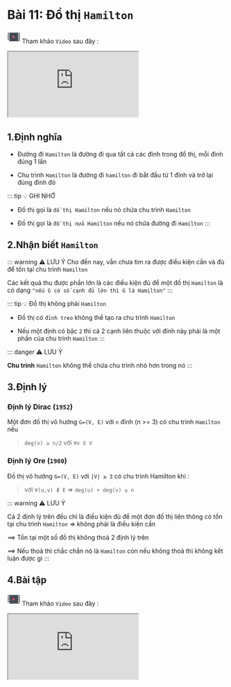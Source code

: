 # Bài 11: Đồ thị `Hamilton`

<img src="https://raw.githubusercontent.com/Zenfection/Image/master/2021/08/12-16-19-36-icons8-movie_beginning.png" width="30"> Tham khảo `Video` sau đây : 

<div class="videoZen">
  <iframe src="https://drive.google.com/file/d/1aDoye8Y3EuLc2gTo3PzVeNbz-21yLlIv/preview"></iframe>
</div>

## 1.Định nghĩa

- Đường đi `Hamilton` là đường đi qua tất cả các đỉnh trong đồ thị, mỗi đỉnh đúng 1 lần

- Chu trình `Hamilton` là đường đi `hamilton` đi bắt đầu từ 1 đỉnh và trở lại đúng đỉnh đó

::: tip 💡 GHI NHỚ

- Đồ thị gọi là `dồ thị Hamilton` nếu nó chứa chu trình `Hamilton`

- Đồ thị gọi là `đồ thị nửa Hamilton` nếu nó chứa đường đi `Hamilton`
:::

## 2.Nhận biết `Hamilton`

::: warning ⚠️ LƯU Ý
Cho đến nay, vẫn chưa tìm ra được điều kiện cần và đủ để tồn tại chu trình `Hamilton`

Các kết quả thu được phần lớn là các điều kiện đủ để một đồ thị `Hamilton` là có dạng `"nếu G có số cạnh đủ lớn thì G là Hamilton"`
:::

::: tip 💡 Đồ thị không phải <code>Hamilton</code>

- Đồ thị có `đỉnh treo` không thể tạo ra chu trình `Hamilton`

- Nếu một định có bậc `2` thì cả 2 cạnh liên thuộc với đỉnh này phải là một phần của chu trình `Hamilton`
:::

::: danger ⚠️ LƯU Ý

**Chu trình** `Hamilton` không thể chứa chu trình nhỏ hơn trong nó
:::

## 3.Định lý

### Định lý Dirac (`1952`)

Một đơn đồ thị vô hướng `G=(V, E)` với `n` đỉnh (n >= 3) có chu trình `Hamilton` nếu 

> `deg(v) ≥ n/2` với `∀v ∈ V`
### Định lý Ore (`1960`)

Đồ thị vô hướng `G=(V, E)` với `|V| ≥ 3` có chu trình Hamilton khi :
> với `∀(u,v) ∉ E` => `deg(u) + deg(v) ≥ n`

::: warning ⚠️ LƯU Ý

Cả 2 định lý trên đều chỉ là điều kiện đủ để một đơn đồ thị liên thông có tồn tại chu trình `Hamilton` => không phải là điều kiện cần

==> Tồn tại một số đồ thị không thoả 2 định lý trên

==> Nếu thoả thì chắc chắn nó là `Hamilton` còn nếu không thoả thì không kết luận được gì
:::

## 4.Bài tập

<img src="https://raw.githubusercontent.com/Zenfection/Image/master/2021/08/12-16-19-36-icons8-movie_beginning.png" width="30"> Tham khảo `Video` sau đây : 

<div class="videoZen">
  <iframe src="https://drive.google.com/file/d/12fKUOg0BfOiGRtrAS9TzBxUUJUWak-RS/preview"></iframe>
</div>
